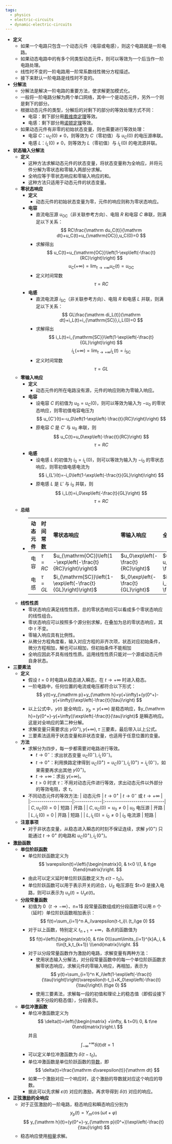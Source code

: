 ```yaml
---
tags:
  - physics
  - electric-circuits
  - dynamic-electric-circuits
---
```

- **定义**
	- 如果一个电路只包含一个动态元件（电容或电感），则这个电路就是一阶电路。
	- 如果动态电路中的有多个同类型动态元件，则可以等效为一个后当作一阶电路处理。
	- 线性时不变的一阶电路用一阶常系数线性微分方程描述。
	- 接下来默认一阶电路是线性时不变的。
- **分解法**
	- 分解法是解决一阶电路的重要方法，使求解更加模式化。
	- 一般将一阶电路分解为两个单口网络，其中一个是动态元件，另外一个则是剩下的部分。
	- 根据动态元件的类型，分解后的对剩下的部分的等效处理方式不同：
		- 电容：剩下部分用[戴维南定理](/pages/physics/electric-circuit/equivalent-electric-circuit.md#x67b2w)等效。
		- 电感：剩下部分用[诺顿定理](/pages/physics/electric-circuit/equivalent-electric-circuit.md#nifovy)等效。
	- 如果动态元件有非零的初始状态变量，则也需要进行等效处理：
		- 电容 $C$：$u_C(0)\ne 0$，则等效为 $C$（零初值）与 $u_C(0)$ 的电压源串联。
		- 电感 $L$：$i_L(0)\ne 0$，则等效为 $L$（零初值）与 $i_L(0)$ 的电流源并联。
- **状态输入分解法**
	- **定义**
		- 这种方法求解动态元件的状态变量，将状态变量称为全响应，并将元件分解为零状态和零输入两部分求解。
		- 全响应等于零状态响应和零输入响应的和。
		- 这种方法只适用于动态元件的状态变量。
	- **零状态响应**
		- **定义**
			- 动态元件的初始状态变量为零，元件的响应则称为零状态响应。
		- **电容**
			- 直流电压源 $u_{\mathrm{OC}}$（非关联参考方向）、电阻 $R$ 和电容 $C$ 串联，则满足以下关系：
			  $$
			  RC\frac{\mathrm du_C(t)}{\mathrm dt}+u_C(t)=u_{\mathrm{OC}},u_C(0)=0
			  $$
			- 求解得出
			  $$
			  u_C(t)=u_{\mathrm{OC}}\left(1-\exp\left(-\frac{t}{RC}\right)\right)
			  $$
			  $$
			  u_C(+\infty)=\lim_{t\to+\infty}u_C(t)=u_{\mathrm{OC}}
			  $$
			- 定义时间常数
			  $$
			  \tau=RC
			  $$
		- **电感**
			- 直流电流源 $i_{\mathrm{SC}}$（非关联参考方向）、电阻 $R$ 和电感 $L$ 并联，则满足以下关系：
			  $$
			  GL\frac{\mathrm di_L(t)}{\mathrm dt}+i_L(t)=i_{\mathrm{SC}},i_L(0)=0
			  $$
			- 求解得出
			  $$
			  i_L(t)=i_{\mathrm{SC}}\left(1-\exp\left(-\frac{t}{GL}\right)\right)
			  $$
			  $$
			  i_L(+\infty)=\lim_{t\to+\infty}i_L(t)=i_{\mathrm{SC}}
			  $$
			- 定义时间常数
			  $$
			  \tau=GL
			  $$
	- **零输入响应**
		- **定义**
			- 动态元件的所在电路没有源，元件的响应则称为零输入响应。
		- **电容**
			- 设电容 $C$ 的初值为 $u_0=u_C(0)$，则可以等效为输入为 $-u_0$ 的零状态响应，则零初值电容电压为
			  $$
			  u_{C'}(t)=-u_0\left(1-\exp\left(-\frac{t}{RC}\right)\right)
			  $$
			- 原电容 $C$ 是 $C'$ 与 $u_0$ 串联，则
			  $$
			  u_C(t)=u_0\exp\left(-\frac{t}{RC}\right)
			  $$
			  $$
			  \tau=RC
			  $$
		- **电感**
			- 设电感 $L$ 的初值为 $i_0=i_L(0)$，则可以等效为输入为 $-i_0$ 的零状态响应，则零初值电感电流为
			  $$
			  i_{L'}(t)=-i_0\left(1-\exp\left(-\frac{t}{GL}\right)\right)
			  $$
			- 原电感 $L$ 是 $L'$ 与 $i_0$ 并联，则
			  $$
			  i_L(t)=i_0\exp\left(-\frac{t}{GL}\right)
			  $$
			  $$
			  \tau=RC
			  $$
	- **总结**
		- | 动态元件 | 时间常数  | 零状态响应                                                     | 零输入响应                          | 全响应                                                                |
		  |:--------:|:----------|:---------------------------------------------------------------|:------------------------------------|:----------------------------------------------------------------------|
		  | 电容     | $\tau=RC$ | $u_{\mathrm{OC}}\left(1-\exp\left(-\frac{t}{RC}\right)\right)$ | $u_0\exp\left(-\frac{t}{RC}\right)$ | $u_{\mathrm{OC}}+(u_0-u_{\mathrm{OC}})\exp\left(-\frac{t}{RC}\right)$ |
		  | 电感     | $\tau=GL$ | $i_{\mathrm{SC}}\left(1-\exp\left(-\frac{t}{GL}\right)\right)$ | $i_0\exp\left(-\frac{t}{GL}\right)$ | $i_{\mathrm{SC}}+(i_0-i_{\mathrm{SC}})\exp\left(-\frac{t}{GL}\right)$ |
	- **线性性质**
		- 零状态响应满足线性性质，总的零状态响应可以看成多个零状态响应的线性组合。
		- 零状态响应可以按照多个源分别求解，在叠加为总的零状态响应，其中 $\tau$ 不变。
		- 零输入响应具有比例性。
		- 从微分方程角度看，输入对应方程的非齐次项，状态对应初始条件，微分方程相加，解也可以相加，但初始条件不能相加
		- 全响应因此不具有线性性质。运用线性性质只能对一个源或动态元件自身状态。
- **三要素法**
	- **定义**
		- 假设 $t=0$ 时电路从稳态进入瞬态，在 $t\to +\infty$ 时进入稳态。
		- 一阶电路中，任何位置的电流或电压都符合以下形式：
		  $$
		  y(t)=y_{\mathrm p}+y_{\mathrm h}=y(+\infty)+(y(0^+)-y(+\infty))\exp\left(-\frac{t}{\tau}\right)
		  $$
		- 以上公式中，$y(t)$ 是全响应，$y_{\mathrm p}=y(+\infty)$ 是稳态响应，$y_{\mathrm h}=(y(0^+)-y(+\infty))\exp\left(-\frac{t}{\tau}\right)$ 是瞬态响应。这是对全响应的第二种分解。
		- 求解变量只需要求出 $y(0^+),y(+\infty),\tau$ 三要素，最后带入以上公式。
		- 三要素法适用于状态变量和非状态变量，也适用于任意位置的变量。
	- **方法**
		- 求解分为四步，每一步都需要对电路进行等效。
			- $t\to 0^-$：求出状态变量 $u_C(0^-),i_L(0^-)$。
			- $t\to 0^+$：利用换路定律得到 $u_C(0^+)=u_C(0^-),i_L(0^+)=i_L(0^-)$，如果需要再求出其他 $y(0^+)$。
			- $t\to +\infty$：求出 $y(+\infty)$。
			- $t>0$ 时求 $\tau$：不用对动态元件进行等效，求出动态元件以外部分的等效电阻，求 $\tau$。
		- 不同动态元件的等效方法:
		  | 动态元件            | $t\to 0^+$   | $t\to 0^-$ 或 $t\to +\infty$ |
		  |:--------------------|:-------------|:-----------------------------|
		  | $C,u_C(0)=0$        | 短路         | 开路                         |
		  | $C,u_C(0)=u_0\ne 0$ | $u_0$ 电压源 | 开路                         |
		  | $L,i_L(0)=0$        | 开路         | 短路                         |
		  | $L,i_L(0)=i_0\ne 0$ | $i_0$ 电流源 | 短路                         |
	- **注意事项**
		- 对于非状态变量，从稳态进入瞬态的时刻不保证连续，求解 $y(0^+)$ 只能通过 $t\to 0^+$ 的电路和 $u_C(0^+),i_L(0^+)$。
- **激励函数**
	- **单位阶跃函数**
		- 单位阶跃函数定义为
		  $$
		  \varepsilon(t)=\left\{\begin{matrix}0, & t<0 \\1, & t\ge 0\end{matrix}\right.
		  $$
		- 由此可以定义延时单位阶跃函数定义为 $\varepsilon(t-t_0)$。
		- 单位阶跃函数可以用于表示开关的闭合，$U_S$ 电压源在 $t=0 是接入电路，则可以表示为 $u_s(t)=U_s\varepsilon(t)$。
	- **分段常量函数**
		- 初值为 $0$（$t\to -\infty）、$n+1$ 段常量函数组成的分段函数可以用 $n$ 个（延时）单位阶跃函数相加表示：
		  $$
		  f(t)=\sum_{i=1}^n A_i\varepsilon(t-t_i)\ (t_i\ge 0)
		  $$
		- 对于以上函数，特别定义 $t_{n+1}=+\infty$，各点的函数值为
		  $$
		  f(t)=\left\{\begin{matrix}0, & t\le 0\\\sum\limits_{i=1}^{k}A_i, & t\in[t_k,t_{k+1}) \\\end{matrix}\right.
		  $$
		- 对于以分段常量函数作为激励的电路，求解变量有两种方法：
			- 使用状态输入分解法，对分段常量函数中的每一个单位阶跃函数求解零状态响应，求解元件的零输入响应，再相加，表示为
			  $$
			  y(t)=\sum_{i=1}^n K_i\left(1-\exp\left(-\frac{t}{\tau}\right)\right)\varepsilon(t-t_i)+K_0\exp\left(-\frac{t}{\tau}\right)\ (t\ge 0)
			  $$
			- 使用三要素法，求解每一段的初值和理论上的稳态值（即假设接下来不分段的稳态值），分段表示。
	- **单位冲激函数**
		- 单位冲激函数定义为
		  $$
		  \delta(t)=\left\{\begin{matrix} +\infty, & t=0\\ 0, & t\ne 0\end{matrix}\right.\
		  $$
		  并且
		  $$
		  \int_{-\infty}^{+\infty}\delta(t)\mathrm dt=1
		  $$
		- 可以定义单位冲激函数为 $\delta(t-t_0)$。
		- 单位冲激函数是单位阶跃函数的[导数](/pages/mathematics/calculus/derivative.md)，即
		  $$
		  \delta(t)=\frac{\mathrm d\varepsilon(t)}{\mathrm dt}
		  $$
		- 如果一个激励对应一个响应时，这个激励的导数就对应这个响应的导数。
		- 据此可以先求解 $\varepsilon(t)$ 对应的激励，再求导得到 $\delta(t)$ 对应的响应。
- **正弦激励的全响应**
	- 对于正弦激励的一阶电路，稳态响应和瞬态响应分别为
	  $$
	  y_{\mathrm p}(t)=Y_m\cos(\omega t+\varphi)
	  $$
	  $$
	  y_{\mathrm h}(t)=(y(0^+)-y_{\mathrm p}(0^+))\exp\left(-\frac{t}{\tau}\right)
	  $$
	- 稳态响应使用[相量](/pages/physics/electric-circuit/phasor.md)求解。
